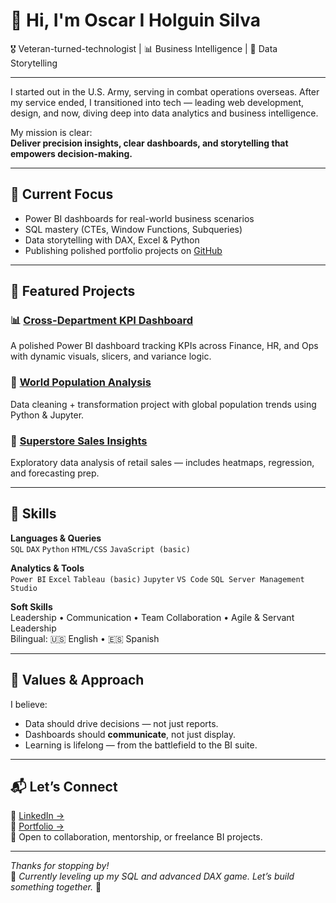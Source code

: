# 👋 Hi, I'm Oscar I Holguin Silva

🎖️ Veteran-turned-technologist | 📊 Business Intelligence | 🧠 Data Storytelling

---

I started out in the U.S. Army, serving in combat operations overseas. After my service ended, I transitioned into tech — leading web development, design, and now, diving deep into data analytics and business intelligence.

My mission is clear:  
**Deliver precision insights, clear dashboards, and storytelling that empowers decision-making.**

---

## 🚀 Current Focus

- Power BI dashboards for real-world business scenarios  
- SQL mastery (CTEs, Window Functions, Subqueries)  
- Data storytelling with DAX, Excel & Python  
- Publishing polished portfolio projects on [GitHub](https://github.com/Sophos333)

---

## 📂 Featured Projects

### 📊 [Cross-Department KPI Dashboard](https://github.com/Sophos333/cross-department-kpi-dashboard)
A polished Power BI dashboard tracking KPIs across Finance, HR, and Ops with dynamic visuals, slicers, and variance logic.

### 🧹 [World Population Analysis](https://github.com/Sophos333/world-population-analysis)
Data cleaning + transformation project with global population trends using Python & Jupyter.

### 🧠 [Superstore Sales Insights](https://github.com/Sophos333/superstore-sales-analysis)
Exploratory data analysis of retail sales — includes heatmaps, regression, and forecasting prep.

---

## 🧠 Skills

**Languages & Queries**  
`SQL` `DAX` `Python` `HTML/CSS` `JavaScript (basic)`

**Analytics & Tools**  
`Power BI` `Excel` `Tableau (basic)` `Jupyter` `VS Code` `SQL Server Management Studio`

**Soft Skills**  
Leadership • Communication • Team Collaboration • Agile & Servant Leadership  
Bilingual: 🇺🇸 English • 🇪🇸 Spanish

---

## 🧭 Values & Approach

I believe:
- Data should drive decisions — not just reports.
- Dashboards should **communicate**, not just display.
- Learning is lifelong — from the battlefield to the BI suite.

---

## 📬 Let’s Connect

📌 [LinkedIn →](https://www.linkedin.com/in/yashuasspear-oscar-holguin-silva/)  
🧪 [Portfolio →](https://sophos333.github.io/sophos-chatbot-portfolio/)  
📧 Open to collaboration, mentorship, or freelance BI projects.

---

_Thanks for stopping by!_  
🔧 _Currently leveling up my SQL and advanced DAX game. Let’s build something together._ 🚀
